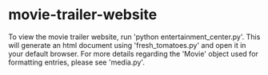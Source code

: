 # movie-trailer-website

To view the movie trailer website, run 'python entertainment_center.py'. This will generate an html document using 'fresh_tomatoes.py' and open it in your default browser. For more details regarding the 'Movie' object used for formatting entries, please see 'media.py'.
